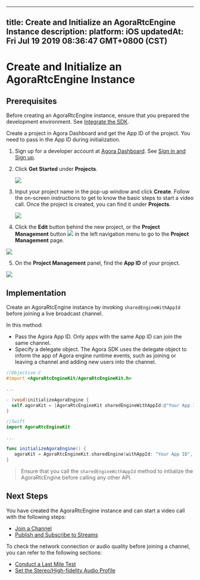 
---
title: Create and Initialize an AgoraRtcEngine Instance
description: 
platform: iOS
updatedAt: Fri Jul 19 2019 08:36:47 GMT+0800 (CST)
---
# Create and Initialize an AgoraRtcEngine Instance
## Prerequisites

Before creating an AgoraRtcEngine instance, ensure that you prepared the development environment. See [Integrate the SDK](../../en/Video/ios_video.md).

Create a project in Agora Dashboard and get the App ID of the project. You need to pass in the App ID during initialization.

1. Sign up for a developer account at [Agora Dashboard](https://dashboard.agora.io/). See [Sign in and Sign up](../../en/Video/sign_in_and_sign_up.md).

2. Click **Get Started** under **Projects**.

	![](https://web-cdn.agora.io/docs-files/1563523371446)

3. Input your project name in the pop-up window and click **Create**. Follow the on-screen instructions to get to know the basic steps to start a video call. Once the project is created, you can find it under **Projects**.

	![](https://web-cdn.agora.io/docs-files/1563523478084)
	
4. Click the **Edit** button behind the new project, or the **Project Management** button ![](https://web-cdn.agora.io/docs-files/1551254998344) in the left navigation menu to go to the **Project Management** page.

 ![](https://web-cdn.agora.io/docs-files/1563523678240)

5. On the **Project Management** panel, find the **App ID** of your project.

 ![](https://web-cdn.agora.io/docs-files/1563523737158)

## Implementation

Create an AgoraRtcEngine instance by invoking `sharedEngineWithAppId` before joining a live broadcast channel.

In this method:

- Pass the Agora App ID. Only apps with the same App ID can join the same channel.
- Specify a delegate object. The Agora SDK uses the delegate object to inform the app of Agora engine runtime events, such as joining or leaving a channel and adding new users into the channel.

```objective-c
//Objective-C
#import <AgoraRtcEngineKit/AgoraRtcEngineKit.h>

...

- (void)initializeAgoraEngine {
  self.agoraKit = [AgoraRtcEngineKit sharedEngineWithAppId:@"Your App ID" delegate:self];
}
```

```swift
//Swift
import AgoraRtcEngineKit

...

func initializeAgoraEngine() {
   agoraKit = AgoraRtcEngineKit.sharedEngine(withAppId: "Your App ID", delegate: self)
}
```

> Ensure that you call the `sharedEngineWithAppId` method to intiialize the AgoraRtcEngine before calling any other API. 

## Next Steps
You have created the AgoraRtcEngine instance and can start a video call with the following steps:
* [Join a Channel](../../cn/Video/join_video_ios.md)
* [Publish and Subscribe to Streams](../../cn/Video/publish_ios.md)

To check the network connection or audio quality before joining a channel, you can refer to the following sections:
* [Conduct a Last Mile Test](../../cn/Video/lastmile_ios.md)
* [Set the Stereo/High-fidelity Audio Profile](../../cn/Video/audio_profile_ios.md)
